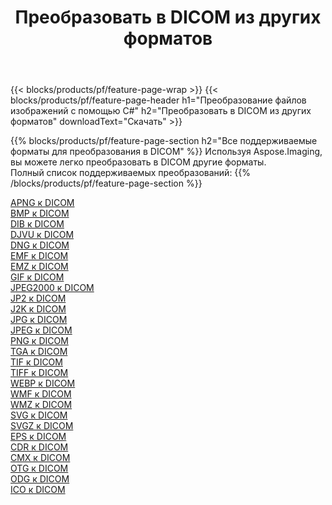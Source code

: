 ﻿---
title: Преобразовать в DICOM из других форматов 
weight: 3920
url: /ru/net/conversion/to/dicom 
lang: ru
langdirlevel: 2
locales: zh-hans,ja,it,ru,de,es,fr,nl,id,lt,pl,pt,vi,tr,ko,zh-hant,ar,hi,th,sv,cs,uk,he
description: Используя Aspose.Imaging, вы можете легко конвертировать в DICOM из других форматов.
---

{{< blocks/products/pf/feature-page-wrap >}}
{{< blocks/products/pf/feature-page-header h1="Преобразование файлов изображений с помощью C#" h2="Преобразовать в DICOM из других форматов" downloadText="Скачать" >}}


{{% blocks/products/pf/feature-page-section  h2="Все поддерживаемые форматы для преобразования в DICOM" %}}
Используя Aspose.Imaging, вы можете легко преобразовать в DICOM другие форматы.
<br/>
Полный список поддерживаемых преобразований:
{{% /blocks/products/pf/feature-page-section %}}
<div class="container-fluid productfamilypage bg-gray">
    <div class="convertypes bg-gray agp-content section">
        <div class="container">
		<div class="row other-converters">
		    <div class='col-md-2 other-converter remove-lp remove-rp'><a href="/imaging/ru/net/conversion/apng-to-dicom" >APNG к DICOM</a></div>
<div class='col-md-2 other-converter remove-lp remove-rp'><a href="/imaging/ru/net/conversion/bmp-to-dicom" >BMP к DICOM</a></div>
<div class='col-md-2 other-converter remove-lp remove-rp'><a href="/imaging/ru/net/conversion/dib-to-dicom" >DIB к DICOM</a></div>
<div class='col-md-2 other-converter remove-lp remove-rp'><a href="/imaging/ru/net/conversion/djvu-to-dicom" >DJVU к DICOM</a></div>
<div class='col-md-2 other-converter remove-lp remove-rp'><a href="/imaging/ru/net/conversion/dng-to-dicom" >DNG к DICOM</a></div>
<div class='col-md-2 other-converter remove-lp remove-rp'><a href="/imaging/ru/net/conversion/emf-to-dicom" >EMF к DICOM</a></div>
<div class='col-md-2 other-converter remove-lp remove-rp'><a href="/imaging/ru/net/conversion/emz-to-dicom" >EMZ к DICOM</a></div>
<div class='col-md-2 other-converter remove-lp remove-rp'><a href="/imaging/ru/net/conversion/gif-to-dicom" >GIF к DICOM</a></div>
<div class='col-md-2 other-converter remove-lp remove-rp'><a href="/imaging/ru/net/conversion/jpeg2000-to-dicom" >JPEG2000 к DICOM</a></div>
<div class='col-md-2 other-converter remove-lp remove-rp'><a href="/imaging/ru/net/conversion/jp2-to-dicom" >JP2 к DICOM</a></div>
<div class='col-md-2 other-converter remove-lp remove-rp'><a href="/imaging/ru/net/conversion/j2k-to-dicom" >J2K к DICOM</a></div>
<div class='col-md-2 other-converter remove-lp remove-rp'><a href="/imaging/ru/net/conversion/jpg-to-dicom" >JPG к DICOM</a></div>
<div class='col-md-2 other-converter remove-lp remove-rp'><a href="/imaging/ru/net/conversion/jpeg-to-dicom" >JPEG к DICOM</a></div>
<div class='col-md-2 other-converter remove-lp remove-rp'><a href="/imaging/ru/net/conversion/png-to-dicom" >PNG к DICOM</a></div>
<div class='col-md-2 other-converter remove-lp remove-rp'><a href="/imaging/ru/net/conversion/tga-to-dicom" >TGA к DICOM</a></div>
<div class='col-md-2 other-converter remove-lp remove-rp'><a href="/imaging/ru/net/conversion/tif-to-dicom" >TIF к DICOM</a></div>
<div class='col-md-2 other-converter remove-lp remove-rp'><a href="/imaging/ru/net/conversion/tiff-to-dicom" >TIFF к DICOM</a></div>
<div class='col-md-2 other-converter remove-lp remove-rp'><a href="/imaging/ru/net/conversion/webp-to-dicom" >WEBP к DICOM</a></div>
<div class='col-md-2 other-converter remove-lp remove-rp'><a href="/imaging/ru/net/conversion/wmf-to-dicom" >WMF к DICOM</a></div>
<div class='col-md-2 other-converter remove-lp remove-rp'><a href="/imaging/ru/net/conversion/wmz-to-dicom" >WMZ к DICOM</a></div>
<div class='col-md-2 other-converter remove-lp remove-rp'><a href="/imaging/ru/net/conversion/svg-to-dicom" >SVG к DICOM</a></div>
<div class='col-md-2 other-converter remove-lp remove-rp'><a href="/imaging/ru/net/conversion/svgz-to-dicom" >SVGZ к DICOM</a></div>
<div class='col-md-2 other-converter remove-lp remove-rp'><a href="/imaging/ru/net/conversion/eps-to-dicom" >EPS к DICOM</a></div>
<div class='col-md-2 other-converter remove-lp remove-rp'><a href="/imaging/ru/net/conversion/cdr-to-dicom" >CDR к DICOM</a></div>
<div class='col-md-2 other-converter remove-lp remove-rp'><a href="/imaging/ru/net/conversion/cmx-to-dicom" >CMX к DICOM</a></div>
<div class='col-md-2 other-converter remove-lp remove-rp'><a href="/imaging/ru/net/conversion/otg-to-dicom" >OTG к DICOM</a></div>
<div class='col-md-2 other-converter remove-lp remove-rp'><a href="/imaging/ru/net/conversion/odg-to-dicom" >ODG к DICOM</a></div>
<div class='col-md-2 other-converter remove-lp remove-rp'><a href="/imaging/ru/net/conversion/ico-to-dicom" >ICO к DICOM</a></div>
                </div>
        </div>
    </div>
</div>
<br/>

